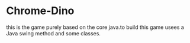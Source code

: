 # Chrome-Dino
this is the game purely based on the core java.to build this game usees a Java swing method and some classes.

